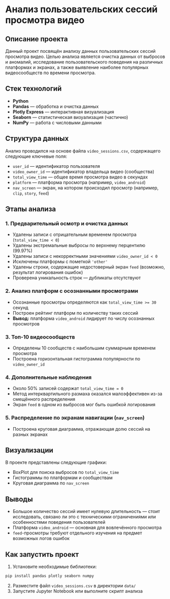
# Анализ пользовательских сессий просмотра видео

## Описание проекта

Данный проект посвящён анализу данных пользовательских сессий просмотра видео. Целью анализа является очистка данных от выбросов и аномалий, исследование пользовательского поведения на различных платформах и экранах, а также выявление наиболее популярных видеосообществ по времени просмотра.

## Стек технологий

- **Python**
- **Pandas** — обработка и очистка данных
- **Plotly Express** — интерактивная визуализация
- **Seaborn** — статистическая визуализация (частично)
- **NumPy** — работа с числовыми данными

## Структура данных

Анализ проводился на основе файла `video_sessions.csv`, содержащего следующие ключевые поля:
- `user_id` — идентификатор пользователя
- `video_owner_id` — идентификатор владельца видео (сообщества)
- `total_view_time` — общее время просмотра видео в секундах
- `platform` — платформа просмотра (например, `video_android`)
- `nav_screen` — экран, на котором происходил просмотр (например, `clip`, `story`, `feed`)

## Этапы анализа

### 1. Предварительный осмотр и очистка данных
- Удалены записи с отрицательным временем просмотра (`total_view_time < 0`)
- Удалены экстремальные выбросы по верхнему перцентилю (99.97%)
- Удалены записи с некорректными значениями `video_owner_id < 0`
- Исключены платформы с пометкой `'other'`
- Удалены строки, содержащие недостоверный экран `feed` (возможно, результат логирования ошибок)
- Проверена уникальность строк — дубликаты отсутствуют

### 2. Анализ платформ с осознанными просмотрами
- Осознанные просмотры определяются как `total_view_time >= 30` секунд
- Построен рейтинг платформ по количеству таких сессий
- **Вывод:** платформа `video_android` лидирует по числу осознанных просмотров

### 3. Топ-10 видеосообществ
- Определены 10 сообществ с наибольшим суммарным временем просмотра
- Построена горизонтальная гистограмма популярности по `video_owner_id`

### 4. Дополнительные наблюдения
- Около 50% записей содержат `total_view_time = 0`
- Метод интерквартильного размаха оказался малоэффективен из-за смещённого распределения
- Экран `feed` в одном из выбросов мог быть ошибкой логирования

### 5. Распределение по экранам навигации (`nav_screen`)
- Построена круговая диаграмма, отражающая долю сессий на разных экранах

## Визуализации

В проекте представлены следующие графики:
- BoxPlot для поиска выбросов по `total_view_time`
- Гистограммы по платформам и сообществам
- Круговая диаграмма по `nav_screen`

## Выводы

- Большое количество сессий имеет нулевую длительность — стоит исследовать, связано ли это с техническими ограничениями или особенностями поведения пользователей
- Платформа `video_android` — основная для вовлечённого просмотра
- `feed`-просмотры требуют отдельного изучения на предмет возможных логов ошибок

## Как запустить проект

1. Установите необходимые библиотеки:

```bash
pip install pandas plotly seaborn numpy
```

2. Разместите файл `video_sessions.csv` в директории `data/`
3. Запустите Jupyter Notebook или выполните скрипт анализа
